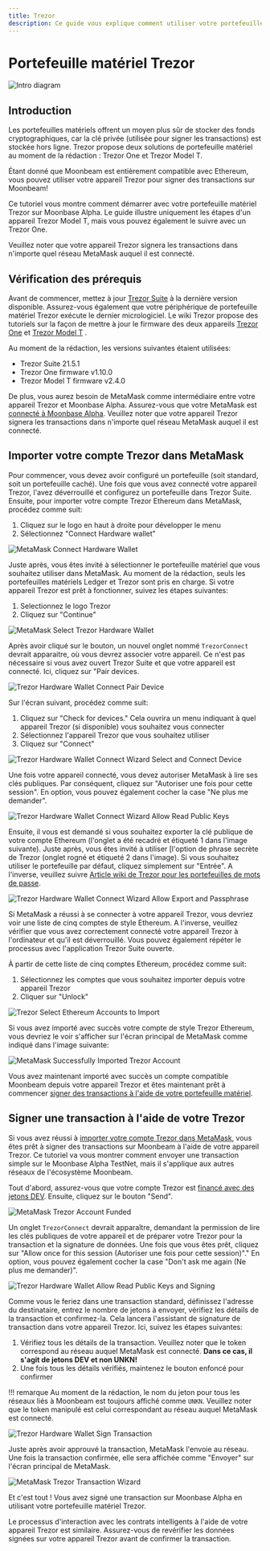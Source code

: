 ```yaml
---
title: Trezor
description: Ce guide vous explique comment utiliser votre portefeuille matériel Trezor pour signer des transactions dans Moonbeam, en tirant parti de ses fonctionnalités de compatibilité Ethereum
---
```


# Portefeuille matériel Trezor

![Intro diagram](/images/trezor/trezor-banner.png)

## Introduction

Les portefeuilles matériels offrent un moyen plus sûr de stocker des fonds cryptographiques, car la clé privée (utilisée pour signer les transactions) est stockée hors ligne. Trezor propose deux solutions de portefeuille matériel au moment de la rédaction : Trezor One et Trezor Model T.

Étant donné que Moonbeam est entièrement compatible avec Ethereum, vous pouvez utiliser votre appareil Trezor pour signer des transactions sur Moonbeam!

Ce tutoriel vous montre comment démarrer avec votre portefeuille matériel Trezor sur Moonbase Alpha. Le guide illustre uniquement les étapes d'un appareil Trezor Model T, mais vous pouvez également le suivre avec un Trezor One.

Veuillez noter que votre appareil Trezor signera les transactions dans n'importe quel réseau MetaMask auquel il est connecté.

## Vérification des prérequis

Avant de commencer, mettez à jour [Trezor Suite](https://suite.trezor.io/) à la dernière version disponible. Assurez-vous également que votre périphérique de portefeuille matériel Trezor exécute le dernier micrologiciel. Le wiki Trezor propose des tutoriels sur la façon de mettre à jour le firmware des deux appareils [Trezor One](https://wiki.trezor.io/User_manual:Updating_the_Trezor_device_firmware__T1) et [Trezor Model T](https://wiki.trezor.io/User_manual:Updating_the_Trezor_device_firmware) .

Au moment de la rédaction, les versions suivantes étaient utilisées:

 - Trezor Suite 21.5.1
 - Trezor One firmware v1.10.0
 - Trezor Model T firmware v2.4.0

De plus, vous aurez besoin de MetaMask comme intermédiaire entre votre appareil Trezor et Moonbase Alpha. Assurez-vous que votre MetaMask est [connecté à Moonbase Alpha](/integrations/wallets/metamask/). Veuillez noter que votre appareil Trezor signera les transactions dans n'importe quel réseau MetaMask auquel il est connecté.

## Importer votre compte Trezor dans MetaMask

Pour commencer, vous devez avoir configuré un portefeuille (soit standard, soit un portefeuille caché). Une fois que vous avez connecté votre appareil Trezor, l'avez déverrouillé et configurez un portefeuille dans Trezor Suite. Ensuite, pour importer votre compte Trezor Ethereum dans MetaMask, procédez comme suit:

 1. Cliquez sur le logo en haut à droite pour développer le menu
 2. Sélectionnez "Connect Hardware wallet"

![MetaMask Connect Hardware Wallet](/images/ledger/ledger-images1.png)

Juste après, vous êtes invité à sélectionner le portefeuille matériel que vous souhaitez utiliser dans MetaMask. Au moment de la rédaction, seuls les portefeuilles matériels Ledger et Trezor sont pris en charge. Si votre appareil Trezor est prêt à fonctionner, suivez les étapes suivantes:

 1. Selectionnez le logo Trezor
 2. Cliquez sur "Continue"

![MetaMask Select Trezor Hardware Wallet](/images/trezor/trezor-images2.png)

Après avoir cliqué sur le bouton, un nouvel onglet nommé `TrezorConnect` devrait apparaitre, où vous devrez associer votre appareil. Ce n'est pas nécessaire si vous avez ouvert Trezor Suite et que votre appareil est connecté. Ici, cliquez sur "Pair devices.

![Trezor Hardware Wallet Connect Pair Device](/images/trezor/trezor-images3.png)

Sur l'écran suivant, procédez comme suit:

 1. Cliquez sur "Check for devices." Cela ouvrira un menu indiquant à quel appareil Trezor (si disponible) vous souhaitez vous connecter
 2. Sélectionnez l'appareil Trezor que vous souhaitez utiliser
 3. Cliquez sur "Connect"

![Trezor Hardware Wallet Connect Wizard Select and Connect Device](/images/trezor/trezor-images4.png)

Une fois votre appareil connecté, vous devez autoriser MetaMask à lire ses clés publiques. Par conséquent, cliquez sur "Autoriser une fois pour cette session". En option, vous pouvez également cocher la case "Ne plus me demander".

![Trezor Hardware Wallet Connect Wizard Allow Read Public Keys](/images/trezor/trezor-images5.png)

Ensuite, il vous est demandé si vous souhaitez exporter la clé publique de votre compte Ethereum (l'onglet a été recadré et étiqueté 1 dans l'image suivante). Juste après, vous êtes invité à utiliser [l'option de phrase secrète de Trezor (onglet rogné et étiqueté 2 dans l'image). Si vous souhaitez utiliser le portefeuille par défaut, cliquez simplement sur "Entrée". A l'inverse, veuillez suivre [Article wiki de Trezor pour les portefeuilles de mots de passe](https://wiki.trezor.io/Passphrase).

![Trezor Hardware Wallet Connect Wizard Allow Export and Passphrase](/images/trezor/trezor-images6.png)

Si MetaMask a réussi à se connecter à votre appareil Trezor, vous devriez voir une liste de cinq comptes de style Ethereum. A l'inverse, veuillez vérifier que vous avez correctement connecté votre appareil Trezor à l'ordinateur et qu'il est déverrouillé. Vous pouvez également répéter le processus avec l'application Trezor Suite ouverte.

À partir de cette liste de cinq comptes Ethereum, procédez comme suit:

 1. Sélectionnez les comptes que vous souhaitez importer depuis votre appareil Trezor
 2. Cliquer sur "Unlock"

![Trezor Select Ethereum Accounts to Import](/images/trezor/trezor-images7.png)

Si vous avez importé avec succès votre compte de style Trezor Ethereum, vous devriez le voir s'afficher sur l'écran principal de MetaMask comme indiqué dans l'image suivante:

![MetaMask Successfully Imported Trezor Account](/images/trezor/trezor-images8.png)

Vous avez maintenant importé avec succès un compte compatible Moonbeam depuis votre appareil Trezor et êtes maintenant prêt à commencer [signer des transactions à l'aide de votre portefeuille matériel](#signing-a-transaction-using-your-trezor).

## Signer une transaction à l'aide de votre Trezor

Si vous avez réussi à [importer votre compte Trezor dans MetaMask](#importing-your-trezor-account-to-metamask), vous êtes prêt à signer des transactions sur Moonbeam à l'aide de votre appareil Trezor. Ce tutoriel va vous montrer comment envoyer une transaction simple sur le Moonbase Alpha TestNet, mais il s'applique aux autres réseaux de l'écosystème Moonbeam.

Tout d'abord, assurez-vous que votre compte Trezor est [financé avec des jetons DEV](/getting-started/moonbase/faucet/). Ensuite, cliquez sur le bouton "Send".

![MetaMask Trezor Account Funded](/images/trezor/trezor-images9.png)

Un onglet `TrezorConnect` devrait apparaître, demandant la permission de lire les clés publiques de votre appareil et de préparer votre Trezor pour la transaction et la signature de données. Une fois que vous êtes prêt, cliquez sur "Allow once for this session (Autoriser une fois pour cette session)"." En option, vous pouvez également cocher la case "Don't ask me again (Ne plus me demander)".

![Trezor Hardware Wallet Allow Read Public Keys and Signing](/images/trezor/trezor-images10.png)

Comme vous le feriez dans une transaction standard, définissez l'adresse du destinataire, entrez le nombre de jetons à envoyer, vérifiez les détails de la transaction et confirmez-la. Cela lancera l'assistant de signature de transaction dans votre appareil Trezor. Ici, suivez les étapes suivantes:

 1. Vérifiez tous les détails de la transaction. Veuillez noter que le token correspond au réseau auquel MetaMask est connecté. **Dans ce cas, il s'agit de jetons DEV et non UNKN!**
 2. Une fois tous les détails vérifiés, maintenez le bouton enfoncé pour confirmer

!!! remarque
    Au moment de la rédaction, le nom du jeton pour tous les réseaux liés à Moonbeam est toujours affiché comme `UNKN`. Veuillez noter que le token manipulé est celui correspondant au réseau auquel MetaMask est connecté.

![Trezor Hardware Wallet Sign Transaction](/images/trezor/trezor-images11.png)

Juste après avoir approuvé la transaction, MetaMask l'envoie au réseau. Une fois la transaction confirmée, elle sera affichée comme "Envoyer" sur l'écran principal de MetaMask.

![MetaMask Trezor Transaction Wizard](/images/trezor/trezor-images12.png)

Et c'est tout ! Vous avez signé une transaction sur Moonbase Alpha en utilisant votre portefeuille matériel Trezor. 

Le processus d'interaction avec les contrats intelligents à l'aide de votre appareil Trezor est similaire. Assurez-vous de revérifier les données signées sur votre appareil Trezor avant de confirmer la transaction.

